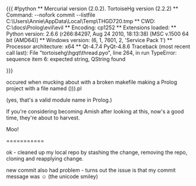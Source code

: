 {{{
#!python
** Mercurial version (2.0.2).  TortoiseHg version (2.2.2)
** Command: --nofork commit --listfile C:\Users\Annie\AppData\Local\Temp\THGD720.tmp
** CWD: C:\docs\Prolog\evil\evil
** Encoding: cp1252
** Extensions loaded: 
** Python version: 2.6.6 (r266:84297, Aug 24 2010, 18:13:38) [MSC v.1500 64 bit (AMD64)]
** Windows version: (6, 1, 7601, 2, 'Service Pack 1')
** Processor architecture: x64
** Qt-4.7.4 PyQt-4.8.6
Traceback (most recent call last):
  File "tortoisehg\hgqt\thread.pyo", line 264, in run
TypeError: sequence item 6: expected string, QString found

}}}

occured when mucking about with a broken makefile making a Prolog project with a file named ())).pl


(yes, that's a valid module name in Prolog.)

If you're considering becoming Amish after looking at this, now's a good time, they're about to harvest.

Moo!

===========

ok - cleaned up my local repo by stashing the change, removing the repo, cloning and reapplying change.

new commit also had problem - turns out the issue is that my commit message was ☺   (the unicode smiley)

